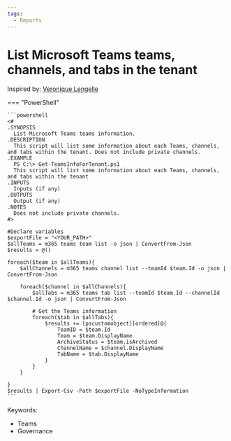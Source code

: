 ```yaml
---
tags:
  - Reports
---
```


# List Microsoft Teams teams, channels, and tabs in the tenant

Inspired by: [Veronique Lengelle](https://veronicageek.com/powershell/powershell-for-m365/get-teams-channels-tabs-and-privacy-settings-using-teams-pnp-powershell/2020/07/)

=== "PowerShell"

    ```powershell
    <#
    .SYNOPSIS
      List Microsoft Teams teams information.
    .DESCRIPTION
      This script will list some information about each Teams, channels, and tabs within the tenant. Does not include private channels.
    .EXAMPLE
      PS C:\> Get-TeamsInfoForTenant.ps1
      This script will list some information about each Teams, channels, and tabs within the tenant
    .INPUTS
      Inputs (if any)
    .OUTPUTS
      Output (if any)
    .NOTES
      Does not include private channels.
    #>

    #Declare variables
    $exportFile = "<YOUR_PATH>"
    $allTeams = m365 teams team list -o json | ConvertFrom-Json
    $results = @()

    foreach($team in $allTeams){
        $allChannels = m365 teams channel list --teamId $team.Id -o json | ConvertFrom-Json

        foreach($channel in $allChannels){
            $allTabs = m365 teams tab list --teamId $team.Id --channelId $channel.Id -o json | ConvertFrom-Json

            # Get the Teams information
            foreach($tab in $allTabs){
                $results += [pscustomobject][ordered]@{
                    TeamID = $team.Id
                    Team = $team.DisplayName
                    ArchiveStatus = $team.isArchived
                    ChannelName = $channel.DisplayName
                    TabName = $tab.DisplayName
                }
            }
        }

    }
    $results | Export-Csv -Path $exportFile -NoTypeInformation
    ```

Keywords:

- Teams
- Governance
